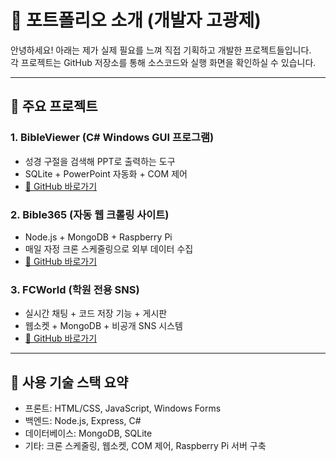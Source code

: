 # 💼 포트폴리오 소개 (개발자 고광제)

안녕하세요! 아래는 제가 실제 필요를 느껴 직접 기획하고 개발한 프로젝트들입니다.  
각 프로젝트는 GitHub 저장소를 통해 소스코드와 실행 화면을 확인하실 수 있습니다.

---

## 📌 주요 프로젝트

### 1. BibleViewer (C# Windows GUI 프로그램)
- 성경 구절을 검색해 PPT로 출력하는 도구
- SQLite + PowerPoint 자동화 + COM 제어
- [🔗 GitHub 바로가기](https://github.com/rhrhkdwp456/BibleViewer-GUI)

### 2. Bible365 (자동 웹 크롤링 사이트)
- Node.js + MongoDB + Raspberry Pi
- 매일 자정 크론 스케줄링으로 외부 데이터 수집
- [🔗 GitHub 바로가기](https://github.com/rhrhkdwp456/Bible365-WebCrawler)

### 3. FCWorld (학원 전용 SNS)
- 실시간 채팅 + 코드 저장 기능 + 게시판
- 웹소켓 + MongoDB + 비공개 SNS 시스템
- [🔗 GitHub 바로가기](https://github.com/rhrhkdwp456/FCWorld-AcademySNS)

---

## 🔧 사용 기술 스택 요약
- 프론트: HTML/CSS, JavaScript, Windows Forms
- 백엔드: Node.js, Express, C#
- 데이터베이스: MongoDB, SQLite
- 기타: 크론 스케줄링, 웹소켓, COM 제어, Raspberry Pi 서버 구축

